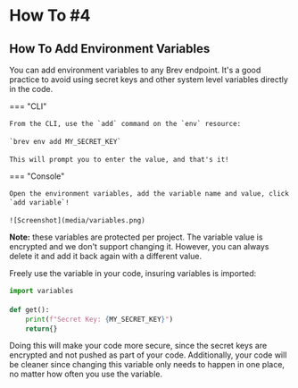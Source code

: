 # How To #4
## How To Add Environment Variables

You can add environment variables to any Brev endpoint. It's a good practice to avoid using secret keys and other system level variables directly in the code. 



=== "CLI"

    From the CLI, use the `add` command on the `env` resource:

    `brev env add MY_SECRET_KEY`

    This will prompt you to enter the value, and that's it! 


=== "Console"

    Open the environment variables, add the variable name and value, click `add variable`! 

    ![Screenshot](media/variables.png)
    

**Note:** these variables are protected per project. The variable value is encrypted and we don't support changing it. However, you can always delete it and add it back again with a different value. 

Freely use the variable in your code, insuring variables is imported:

```python
import variables

def get():
    print(f"Secret Key: {MY_SECRET_KEY}")
    return{}
```

Doing this will make your code more secure, since the secret keys are encrypted and not pushed as part of your code. Additionally, your code will be cleaner since changing this variable only needs to happen in one place, no matter how often you use the variable.

